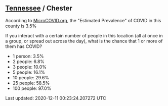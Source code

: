 
## [Tennessee](/united-states/tennessee) / Chester

According to [MicroCOVID.org](http://microcovid.org),
the "Estimated Prevalence" of COVID in this county is 3.5%

If you interact with a certain number of people in this location
(all at once in a group, or spread out across the day), what is the chance that
1 or more of them has COVID?

- 1 person: 3.5%
- 2 people: 6.8%
- 3 people: 10.0%
- 5 people: 16.1%
- 10 people: 29.6%
- 25 people: 58.5%
- 100 people: 97.0%

Last updated: 2020-12-11 00:23:24.207272 UTC
